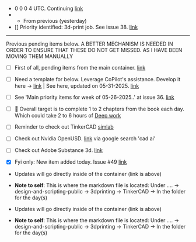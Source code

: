 - 0 0 0 4 UTC. Continuing [link](https://github.com/Shangrila-VHP/shangrila-vhp/issues/38#issuecomment-2925761499)
- - From previous (yesterday)
- [] Priority identified: 3d-print job. See issue 38. [link](https://github.com/Shangrila-VHP/shangrila-vhp/issues/38#issuecomment-2924991393)

---
Previous pending items below. A BETTER MECHANISM IS NEEDED IN ORDER TO ENSURE THAT THESE DO NOT GET MISSED. AS I HAVE BEEN MOVING THEM MANUALLY

- [ ] First of all, pending items from the main container. [link](https://github.com/Shangrila-VHP/shangrila-vhp/issues/38#issuecomment-2924991393)
- [ ] Need a template for below. Leverage CoPilot's assistance. Develop it here -> [link](https://github.com/Shangrila-VHP/shangrila-vhp/tree/main/design-and-scripting-public/3dprinting/TinkerCAD) | See here, updated on 05-31-2025. [link](https://github.com/Shangrila-VHP/shangrila-vhp/blob/main/design-and-scripting-public/3dprinting/TinkerCAD/Template%20-%20To%20be%20developed.md)
- [ ] See 'Main priority items for week of 05-26-2025..' at issue 36. [link](https://github.com/Shangrila-VHP/shangrila-vhp/issues/36)
- [ ] 🎯 Overall target is to complete 1 to 2 chapters from the book each day. Which could take 2 to 6 hours of [Deep work](https://www.amazon.com/Deep-Work-Focused-Success-Distracted/dp/1455586692)
- [ ] Reminder to check out TinkerCAD [simlab](https://www.tinkercad.com/simlab)
- [ ] Check out Nvidia OpenUSD. [link](https://www.nvidia.com/en-us/learn/learning-path/openusd/?ncid=pa-srch-goog-118296&_bt=750930918442&_bk=engineering%203d%20modeling%20software&_bm=b&_bn=g&_bg=184846712528&gad_source=1&gad_campaignid=22530864406&gbraid=0AAAAAD4XAoG4O4LEigrYpljX2jxIa-k3m&gclid=CjwKCAjwi-DBBhA5EiwAXOHsGRVX2xjfcFd7EZjkjJ2sqaUZBeZc1RMmjwzVxPRnlxNqow9UJ3kUWxoC5T8QAvD_BwE) via google search 'cad ai'
- [ ] Check out Adobe Substance 3d. [link](https://www.adobe.com/creativecloud/3d-ar/campaign/pricing.html?sdid=JVLHVY6X&mv=search&mv2=paidsearch&gad_source=1&gad_campaignid=20396750522&gbraid=0AAAAADraYsLKsCX_Q6mKbGZvMTj7mwI6o&gclid=CjwKCAjwi-DBBhA5EiwAXOHsGa2rZBK9-uZgWLFRCyOTDIJ2jNdfPQPiNLP2zVyudOz-W39jq2A1PhoCzbMQAvD_BwE)

- [x] Fyi only: New item added today. Issue #49 [link](https://github.com/Shangrila-VHP/shangrila-vhp/issues/49)
-  Updates will go directly inside of the container (link is above)
- **Note to self**: This is where the markdown file is located: Under ....  -> design-and-scripting-public -> 3dprinting -> TinkerCAD -> In the folder for the day(s)

-  Updates will go directly inside of the container (link is above)
- **Note to self**: This is where the markdown file is located: Under ....  -> design-and-scripting-public -> 3dprinting -> TinkerCAD -> In the folder for the day(s)
